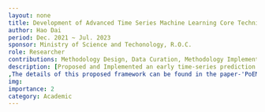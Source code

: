 ```yaml
---
layout: none
title: Development of Advanced Time Series Machine Learning Core Techniques and Integrated Tools
author: Hao Dai
period: Dec. 2021 ~ Jul. 2023
sponsor: Ministry of Science and Techonology, R.O.C.
role: Researcher
contributions: Methodology Design, Data Curation, Methodology Implementation, Academic Paper Writing
description: [Proposed and Implemented an early time-series prediction algorithm for addressing the sepsis prediction problem,Evaluated the method with other State-of-the-art methods on large-scale real-world medical data.
,The details of this proposed framework can be found in the paper-'PoEMS: Policy Network-based Early Warning Monitoring System for Sepsis in Intensive Care Units'] 
img: 
importance: 2
category: Academic
---
```

